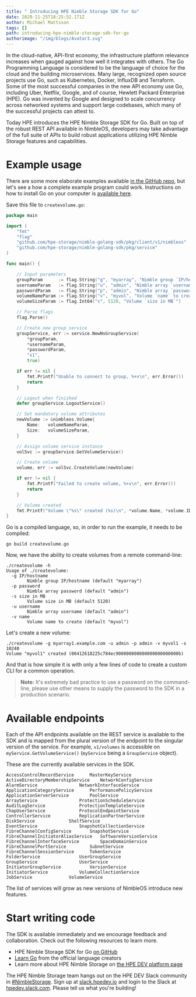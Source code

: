 ```yaml
---
title: " Introducing HPE Nimble Storage SDK for Go"
date: 2020-11-25T18:25:52.171Z
author: Michael Mattsson 
tags: []
path: introducing-hpe-nimble-storage-sdk-for-go
authorimage: "/img/blogs/Avatar3.svg"
---
```

In the cloud-native, API-first economy, the infrastructure platform relevance increases when gauged against how well it integrates with others. The Go Programming Language is considered to be the language of choice for the cloud and the building microservices. Many large, recognized open source projects use Go, such as Kubernetes, Docker, InfluxDB and Terraform. Some of the most successful companies in the new API economy use Go, including Uber, Netflix, Google, and of course, Hewlett Packard Enterprise (HPE). Go was invented by Google and designed to scale concurrency across networked systems and support large codebases, which many of the successful projects can attest to.

Today HPE introduces the HPE Nimble Storage SDK for Go. Built on top of the robust REST API available in NimbleOS, developers may take advantage of the full suite of APIs to build robust applications utilizing HPE Nimble Storage features and capabilities.

# Example usage

There are some more elaborate examples available [in the GitHub repo](https://github.com/hpe-storage/nimble-golang-sdk/tree/master/examples), but let's see a how a complete example program could work. Instructions on how to install Go on your computer is [available here](https://golang.org/doc/install).

Save this file to `createvolume.go`:

```go
package main

import (
	"fmt"
	"flag"
	"github.com/hpe-storage/nimble-golang-sdk/pkg/client/v1/nimbleos"
	"github.com/hpe-storage/nimble-golang-sdk/pkg/service"
)

func main() {

	// Input parameters
	groupParam      := flag.String("g", "myarray", "Nimble group `IP/hostname`")
	usernameParam   := flag.String("u", "admin", "Nimble array `username`")
	passwordParam   := flag.String("p", "admin", "Nimble array `password`")
	volumeNameParam := flag.String("v", "myvol", "Volume `name` to create")
	volumeSizeParam := flag.Int64("s", 5120, "Volume `size in MB`")

	// Parse flags
	flag.Parse()

	// Create new group service
	groupService, err := service.NewNsGroupService(
		*groupParam,
		*usernameParam,
		*passwordParam,
		"v1",
		true)

	if err != nil {
		fmt.Printf("Unable to connect to group, %+v\n", err.Error())
		return
	}

	// Logout when finished
	defer groupService.LogoutService()

	// Set mandatory volume attributes
	newVolume := &nimbleos.Volume{
		Name:	volumeNameParam,
		Size:	volumeSizeParam,
	}

	// Assign volume service instance
	volSvc := groupService.GetVolumeService()

	// Create volume
	volume, err := volSvc.CreateVolume(newVolume)

	if err != nil {
		fmt.Printf("Failed to create volume, %+v\n", err.Error())
		return
	}

	// Volume created
	fmt.Printf("Volume \"%s\" created (%s)\n", *volume.Name, *volume.ID)
}
```

Go is a compiled language, so, in order to run the example, it needs to be compiled:

```
go build createvolume.go
```

Now, we have the ability to create volumes from a remote command-line:

```
./createvolume -h
Usage of ./createvolume:
  -g IP/hostname
    	Nimble group IP/hostname (default "myarray")
  -p password
    	Nimble array password (default "admin")
  -s size in MB
    	Volume size in MB (default 5120)
  -u username
    	Nimble array username (default "admin")
  -v name
    	Volume name to create (default "myvol")
```

Let's create a new volume:

```
./createvolume -g myarray1.example.com -u admin -p admin -v myvol1 -s 10240
Volume "myvol1" created (06412618225c784ec900000000000000000000000b)
```

And that is how simple it is with only a few lines of code to create a custom CLI for a common operation.

> **Note:** It's extremely bad practice to use a password on the command-line, please use other means to supply the password to the SDK in a production scenario.

# Available endpoints

Each of the API endpoints available on the REST service is available to the SDK and is mapped from the plural version of the endpoint to the singular version of the service. For example, `v1/volumes` is accessible on `myService.GetVolumeService()` (`myService` being a `GroupService` object).

These are the currently available services in the SDK.

```
AccessControlRecordService		MasterKeyService
ActiveDirectoryMembershipService	NetworkConfigService
AlarmService				NetworkInterfaceService
ApplicationCategoryService		PerformancePolicyService
ApplicationServerService		PoolService
ArrayService				ProtectionScheduleService
AuditLogService				ProtectionTemplateService
ChapUserService				ProtocolEndpointService
ControllerService			ReplicationPartnerService
DiskService				ShelfService
EventService				SnapshotCollectionService
FibreChannelConfigService		SnapshotService
FibreChannelInitiatorAliasService	SoftwareVersionService
FibreChannelInterfaceService		SpaceDomainService
FibreChannelPortService			SubnetService
FibreChannelSessionService		TokenService
FolderService				UserGroupService
GroupService				UserService
InitiatorGroupService			VersionService
InitiatorService			VolumeCollectionService
JobService				VolumeService
```

The list of services will grow as new versions of NimbleOS introduce new features.

# Start writing code

The SDK is available immediately and we encourage feedback and collaboration. Check out the following resources to learn more.

- HPE Nimble Storage SDK for Go [on GitHub](https://github.com/hpe-storage/nimble-golang-sdk)
- [Learn Go](https://tour.golang.org/) from the official language creators
- Learn more about HPE Nimble Storage on [the HPE DEV platform page](https://developer.hpe.com/platform/hpe-nimble-storage/home)

The HPE Nimble Storage team hangs out on the HPE DEV Slack community in [#NimbleStorage](https://hpedev.slack.com/archives/C7TTAHRUN). Sign up at [slack.hpedev.io](https://slack.hpedev.io) and login to the Slack at [hpedev.slack.com](https://hpedev.slack.com). Please tell us what you're building!